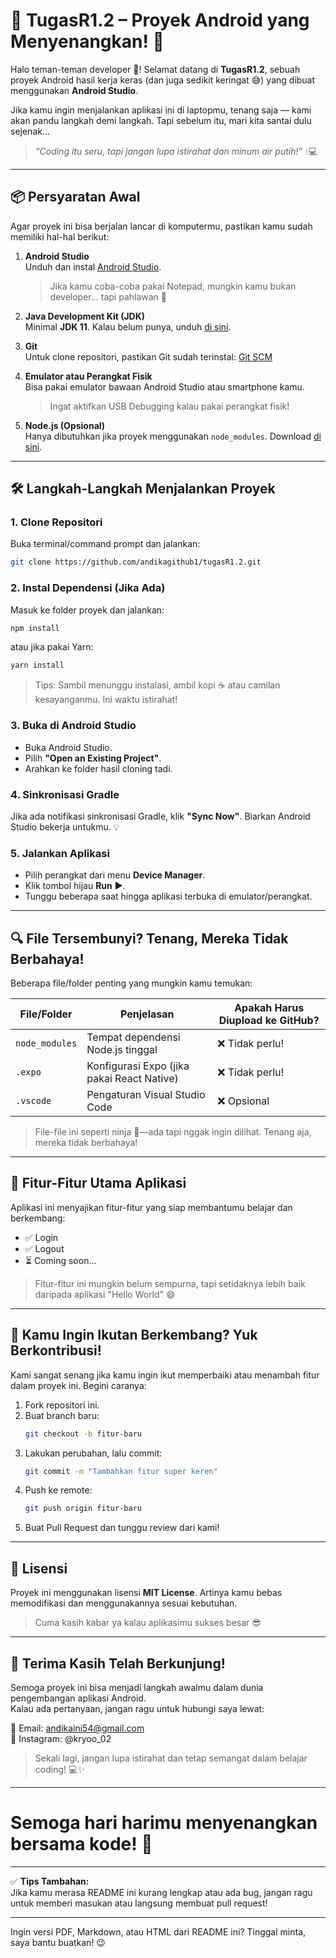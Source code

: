 # 🚀 **TugasR1.2 – Proyek Android yang Menyenangkan!** 🎉

Halo teman-teman developer 👋! Selamat datang di **TugasR1.2**, sebuah proyek Android hasil kerja keras (dan juga sedikit keringat 😅) yang dibuat menggunakan **Android Studio**.

Jika kamu ingin menjalankan aplikasi ini di laptopmu, tenang saja — kami akan pandu langkah demi langkah. Tapi sebelum itu, mari kita santai dulu sejenak...  
> _“Coding itu seru, tapi jangan lupa istirahat dan minum air putih!”_ 💧💻

---

## 📦 **Persyaratan Awal**

Agar proyek ini bisa berjalan lancar di komputermu, pastikan kamu sudah memiliki hal-hal berikut:

1. **Android Studio**  
   Unduh dan instal [Android Studio](https://developer.android.com/studio).  
   > Jika kamu coba-coba pakai Notepad, mungkin kamu bukan developer… tapi pahlawan 💪

2. **Java Development Kit (JDK)**  
   Minimal **JDK 11**. Kalau belum punya, unduh [di sini](https://www.oracle.com/java/technologies/javase-jdk11-downloads.html).

3. **Git**  
   Untuk clone repositori, pastikan Git sudah terinstal: [Git SCM](https://git-scm.com/)

4. **Emulator atau Perangkat Fisik**  
   Bisa pakai emulator bawaan Android Studio atau smartphone kamu.  
   > Ingat aktifkan USB Debugging kalau pakai perangkat fisik!

5. **Node.js (Opsional)**  
   Hanya dibutuhkan jika proyek menggunakan `node_modules`. Download [di sini](https://nodejs.org/).

---

## 🛠️ **Langkah-Langkah Menjalankan Proyek**

### 1. **Clone Repositori**
Buka terminal/command prompt dan jalankan:
```bash
git clone https://github.com/andikagithub1/tugasR1.2.git
```

### 2. **Instal Dependensi (Jika Ada)**
Masuk ke folder proyek dan jalankan:
```bash
npm install
```
atau jika pakai Yarn:
```bash
yarn install
```
> Tips: Sambil menunggu instalasi, ambil kopi ☕ atau camilan kesayanganmu. Ini waktu istirahat!

### 3. **Buka di Android Studio**
- Buka Android Studio.
- Pilih **"Open an Existing Project"**.
- Arahkan ke folder hasil cloning tadi.

### 4. **Sinkronisasi Gradle**
Jika ada notifikasi sinkronisasi Gradle, klik **"Sync Now"**. Biarkan Android Studio bekerja untukmu. 💡

### 5. **Jalankan Aplikasi**
- Pilih perangkat dari menu **Device Manager**.
- Klik tombol hijau **Run** ▶️.
- Tunggu beberapa saat hingga aplikasi terbuka di emulator/perangkat.

---

## 🔍 **File Tersembunyi? Tenang, Mereka Tidak Berbahaya!**

Beberapa file/folder penting yang mungkin kamu temukan:

| File/Folder     | Penjelasan | Apakah Harus Diupload ke GitHub? |
|------------------|------------|----------------------------------|
| `node_modules`   | Tempat dependensi Node.js tinggal | ❌ Tidak perlu! |
| `.expo`          | Konfigurasi Expo (jika pakai React Native) | ❌ Tidak perlu! |
| `.vscode`        | Pengaturan Visual Studio Code | ❌ Opsional |

> File-file ini seperti ninja 🥷—ada tapi nggak ingin dilihat. Tenang aja, mereka tidak berbahaya!

---

## 🌟 **Fitur-Fitur Utama Aplikasi**

Aplikasi ini menyajikan fitur-fitur yang siap membantumu belajar dan berkembang:

- ✅ Login
- ✅ Logout
- ⏳ Coming soon...

> Fitur-fitur ini mungkin belum sempurna, tapi setidaknya lebih baik daripada aplikasi "Hello World" 😄

---

## 🤝 **Kamu Ingin Ikutan Berkembang? Yuk Berkontribusi!**

Kami sangat senang jika kamu ingin ikut memperbaiki atau menambah fitur dalam proyek ini. Begini caranya:

1. Fork repositori ini.
2. Buat branch baru:
   ```bash
   git checkout -b fitur-baru
   ```
3. Lakukan perubahan, lalu commit:
   ```bash
   git commit -m "Tambahkan fitur super keren"
   ```
4. Push ke remote:
   ```bash
   git push origin fitur-baru
   ```
5. Buat Pull Request dan tunggu review dari kami!

---

## 📜 **Lisensi**

Proyek ini menggunakan lisensi **MIT License**. Artinya kamu bebas memodifikasi dan menggunakannya sesuai kebutuhan.  
> Cuma kasih kabar ya kalau aplikasimu sukses besar 😎

---

## 🙏 **Terima Kasih Telah Berkunjung!**

Semoga proyek ini bisa menjadi langkah awalmu dalam dunia pengembangan aplikasi Android.  
Kalau ada pertanyaan, jangan ragu untuk hubungi saya lewat:

📧 Email: andikaini54@gmail.com  
📱 Instagram: @kryoo_02  

> Sekali lagi, jangan lupa istirahat dan tetap semangat dalam belajar coding! 💻✨

---

# Semoga hari harimu menyenangkan bersama kode! 🚀

---

✅ **Tips Tambahan:**  
Jika kamu merasa README ini kurang lengkap atau ada bug, jangan ragu untuk memberi masukan atau langsung membuat pull request!

--- 

Ingin versi PDF, Markdown, atau HTML dari README ini? Tinggal minta, saya bantu buatkan! 😉
